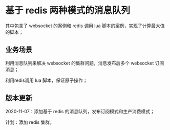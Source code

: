 # 基于 redis 两种模式的消息队列

其中包含了 websocket 的案例和 redis 调用 lua 脚本的案例，实现了计算最大值的脚本；

## 业务场景

利用消息队列来解决 websocket 的集群问题，消息发布后多个 websocket 订阅消息；

利用redis调用 lua 脚本，保证原子操作；

## 版本更新

2020-11-07：添加基于 redis 的消息队列，发布订阅模式和生产消费模式；

计划：添加 redis 集群。